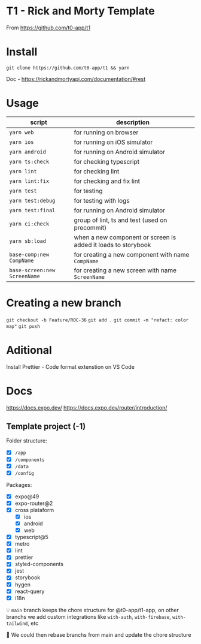 # T1 - Rick and Morty Template

From https://github.com/t0-app/t1

# Install

`git clone https://github.com/t0-app/t1 && yarn`

Doc - https://rickandmortyapi.com/documentation/#rest

# Usage

| script                       | description                                                   |
| ---------------------------- | ------------------------------------------------------------- |
| `yarn web`                   | for running on browser                                        |
| `yarn ios`                   | for running on iOS simulator                                  |
| `yarn android`               | for running on Android simulator                              |
| `yarn ts:check`              | for checking typescript                                       |
| `yarn lint`                  | for checking lint                                             |
| `yarn lint:fix`              | for checking and fix lint                                     |
| `yarn test`                  | for testing                                                   |
| `yarn test:debug`            | for testing with logs                                         |
| `yarn test:final`            | for running on Android simulator                              |
| `yarn ci:check`              | group of lint, ts and test (used on precommit)                |
| `yarn sb:load`               | when a new component or screen is added it loads to storybook |
| `base-comp:new CompName`     | for creating a new component with name `CompName`             |
| `base-screen:new ScreenName` | for creating a new screen with name `ScreenName`              |

# Creating a new branch

`git checkout -b Feature/ROC-36`
`git add .`
`git commit -m "refact: color map"`
`git push`

# Aditional

Install Prettier - Code format extenstion on VS Code

# Docs

https://docs.expo.dev/
https://docs.expo.dev/router/introduction/

## Template project (-1)

Folder structure:

- [x] `/app`
- [x] `/components`
- [x] `/data`
- [x] `/config`

Packages:

- [x] expo@49
- [x] expo-router@2
- [x] cross plataform
  - [x] ios
  - [x] android
  - [x] web
- [x] typescript@5
- [x] metro
- [x] lint
- [x] prettier
- [x] styled-components
- [x] jest
- [x] storybook
- [x] hygen
- [x] react-query
- [x] i18n

:bulb: `main` branch keeps the chore structure for @t0-app/t1-app, on other branchs we add custom integrations like `with-auth`, `with-firebase`, `with-tailwind`, etc

:thinking: We could then rebase branchs from main and update the chore structure
